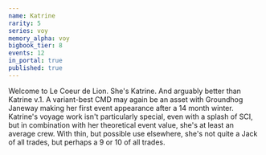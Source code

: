 ```yaml
---
name: Katrine
rarity: 5
series: voy
memory_alpha: voy
bigbook_tier: 8
events: 12
in_portal: true
published: true
---
```


Welcome to Le Coeur de Lion. She's Katrine. And arguably better than Katrine v.1. A variant-best CMD may again be an asset with Groundhog Janeway making her first event appearance after a 14 month winter. Katrine's voyage work isn't particularly special, even with a splash of SCI, but in combination with her theoretical event value, she's at least an average crew. With thin, but possible use elsewhere, she's not quite a Jack of all trades, but perhaps a 9 or 10 of all trades.
